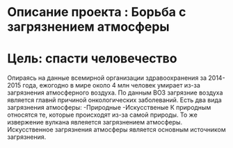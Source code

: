# Описание проекта : Борьба с загрязнением атмосферы
# Цель: спасти человечество

Опираясь на данные всемирной организации здравоохранения за 2014-2015 года, ежогодно в мире около 4 млн человек умирает из-за загрязнения атмосферного воздуха. По данным ВОЗ загрязние воздуха является главнй причиной онкологических заболеваний. 
Есть два вида загрязнения атмосферы:
-Природные 
-Искусственые
К природным относятся те, которые происходят из-за самой природы. То же извержение вулкана явлеяется загрязнением атмосферы. 
Искусственное загрязнения атмосферы является основным источником загрязнения.